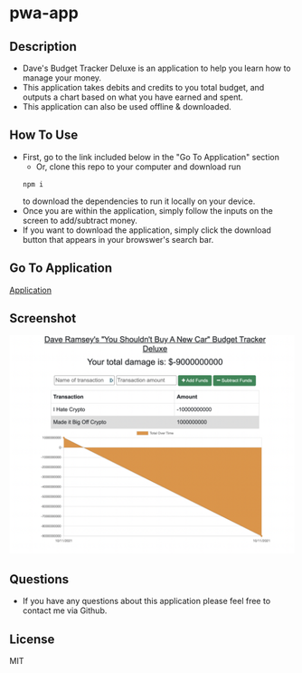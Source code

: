 # pwa-app

## Description

- Dave's Budget Tracker Deluxe is an application to help you learn how to manage your money.
- This application takes debits and credits to you total budget, and outputs a chart based on what you have earned and spent.
- This application can also be used offline & downloaded.

## How To Use

- First, go to the link included below in the "Go To Application" section
  - Or, clone this repo to your computer and download run
  ```
  npm i
  ```
  to download the dependencies to run it locally on your device.
- Once you are within the application, simply follow the inputs on the screen to add/subtract money.
- If you want to download the application, simply click the download button that appears in your browswer's search bar.

## Go To Application

[Application](https://shrouded-springs-44297.herokuapp.com/)

## Screenshot

![Deployed Application](public/img/ss.png)

## Questions

- If you have any questions about this application please feel free to contact me via Github.

## License

MIT
